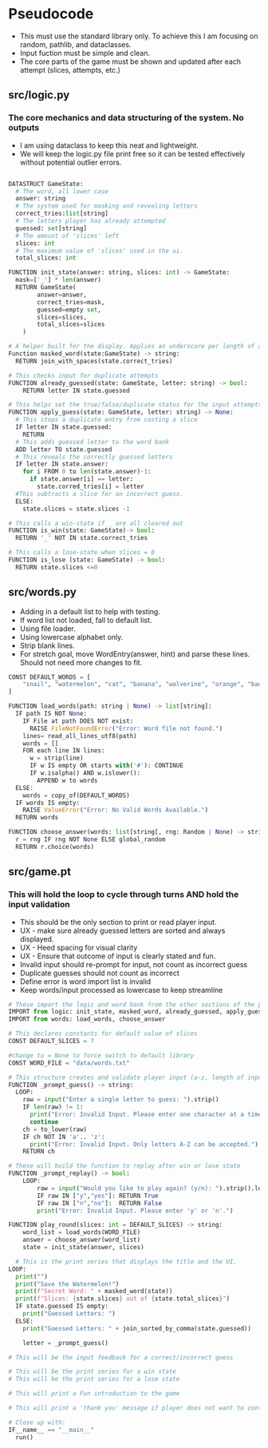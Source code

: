 # Pseudocode

* This must use the standard library only. To achieve this I am focusing on random, pathlib, and dataclasses.
* Input fuction must be simple and clean.
* The core parts of the game must be shown and updated after each attempt (slices, attempts, etc.)

## src/logic.py
### The core mechanics and data structuring of the system. No outputs

* I am using dataclass to keep this neat and lightweight.
* We will keep the logic.py file print free so it can be tested effectively without potential outlier errors.

```python

DATASTRUCT GameState:
  # The word, all lower case
  answer: string
  # The system used for masking and revealing letters
  correct_tries:list[string]
  # The letters player has already attempted
  guessed: set[string]
  # The amount of 'slices' left
  slices: int
  # The maximum value of 'slices' used in the ui.
  total_slices: int

FUNCTION init_state(answer: string, slices: int) -> GameState:
  mask=['_'] * len(answer)
  RETURN GameState(
        answer=answer,
        correct_tries=mask,
        guessed=empty set,
        slices=slices,
        total_slices=slices
    )

# A helper built for the display. Applies an underscore per length of answer.
Function masked_word(state:GameState) -> string:
  RETURN join_with_spaces(state.correct_tries)

# This checks input for duplicate attempts
FUNCTION already_guessed(state: GameState, letter: string) -> bool:
    RETURN letter IN state.guessed

# This helps set the true/false/duplicate status for the input attempts
FUNCTION apply_guess(state: GameState, letter: string) -> None:
  # This stops a duplicate entry from costing a slice
  IF letter IN state.guessed:
    RETURN
  # This adds guessed letter to the word bank
  ADD letter TO state.guessed
  # This reveals the correctly guessed letters
  IF letter IN state.answer:
    for i FROM 0 to len(state.answer)-1:
      if state.answer[i] == letter:
        state.corred_tries[i] = letter
  #This subtracts a slice for an incorrect guess.
  ELSE:
    state.slices = state.slices -1

# This calls a win-state if _ are all cleared out
FUNCTION is_win(state: GameState)-> bool:
  RETURN '_' NOT IN state.correct_tries

# This calls a lose-state when slices = 0
FUNCTION is_lose (state: GameState) -> bool:
  RETURN state.slices <=0

```
## src/words.py

* Adding in a default list to help with testing.
* If word list not loaded, fall to default list.
* Using file loader.
* Using lowercase alphabet only.
* Strip blank lines.
* For stretch goal, move WordEntry(answer, hint) and parse these lines. Should not need more changes to fit.

```python
CONST DEFAULT_WORDS = [
    "snail", "watermelon", "cat", "banana", "wolverine", "orange", "badger", "grape", "antelope", "calamansi",
]

FUNCTION load_words(path: string | None) -> list[string]:
  IF path IS NOT None:
    IF File at path DOES NOT exist:
      RAISE FileNotFoundError("Error: Word file not found.")
    lines= read_all_lines_utf8(path)
    words = []
    FOR each line IN lines:
      w = strip(line)
      IF w IS empty OR starts with('#'): CONTINUE
      IF w.isalpha() AND w.islower():
        APPEND w to words
  ELSE:
    words = copy_of(DEFAULT_WORDS)
  IF words IS empty:
    RAISE ValueError("Error: No Valid Words Available.")
  RETURN words

FUNCTION choose_answer(words: list[string[, rng: Random | None) -> string:
  r = rng IF rng NOT None ELSE global_random
  RETURN r.choice(words)
```
## src/game.pt
### This will hold the loop to cycle through turns AND hold the input validation
* This should be the only section to print or read player input.
* UX - make sure already guessed letters are sorted and always displayed.
* UX - Heed spacing for visual clarity
* UX - Ensure that outcome of input is clearly stated and fun.
* Invalid input should re-prompt for input, not count as incorrect guess
* Duplicate guesses should not count as incorrect
* Define error is word import list is invalid
* Keep words/input processed as lowercase to keep streamline

```python
# These import the logic and word bank from the other sections of the program.
IMPORT from logic: init_state, masked_word, already_guessed, apply_guess, is_win, is_lose
IMPORT from words: load_words, choose_answer

# This declares constants for default value of slices
CONST DEFAULT_SLICES = 7

#change to = None to force switch to default library
CONST WORD_FILE = "data/words.txt"

# This structure creates and validate player input (a-z, length of input, etc.)
FUNCTION _prompt_guess() -> string:
  LOOP:
    raw = input("Enter a single letter to guess: ").strip()
    IF len(raw) != 1:
      print("Error: Invalid Input. Please enter one character at a time.")
      continue
    ch = to_lower(raw)
    IF ch NOT IN 'a'.. 'z':
      print("Error: Invalid Input. Only letters A-Z can be accepted.")
    RETURN ch

# These will build the function to replay after win or lose state
FUNCTION _prompt_replay() -> bool:
    LOOP:
        raw = input("Would you like to play again? (y/n): ").strip().lower()
        IF raw IN ["y","yes"]: RETURN True
        IF raw IN ["n","no"]:  RETURN False
        print("Error: Invalid Input. Please enter 'y' or 'n'.")

FUNCTION play_round(slices: int = DEFAULT_SLICES) -> string: 
    word_list = load_words(WORD_FILE)
    answer = choose_answer(word_list)
    state = init_state(answer, slices)

  # This is the print series that displays the title and the UI.
LOOP:
  print("")
  print("Save the Watermelon!")
  print(f"Secret Word: " + masked_word(state))
  print(f"Slices: {state.slices} out of {state.total_slices}")
  IF state.guessed IS empty:
    print("Guessed Letters: ")
  ELSE:
    print("Guessed Letters: " + join_sorted_by_comma(state.guessed))

    letter = _prompt_guess()

# This will be the input feedback for a correct/incorrect guess

# This will be the print series for a win state
# This will be the print series for a lose state

# This will print a Fun introduction to the game

# This will print a 'thank you' message if player does not want to continue

# Close up with:
IF__name__ == "__main__"
  run()
  ```
